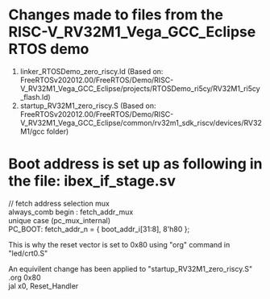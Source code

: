   
# Changes made to files from the RISC-V_RV32M1_Vega_GCC_Eclipse RTOS demo   
  1. linker_RTOSDemo_zero_riscy.ld  (Based on: FreeRTOSv202012.00/FreeRTOS/Demo/RISC-V_RV32M1_Vega_GCC_Eclipse/projects/RTOSDemo_ri5cy/RV32M1_ri5cy_flash.ld)  
  2. startup_RV32M1_zero_riscy.S   (Based on: FreeRTOSv202012.00/FreeRTOS/Demo/RISC-V_RV32M1_Vega_GCC_Eclipse/common/rv32m1_sdk_riscv/devices/RV32M1/gcc folder)    
  
# Boot address is set up as following in the file: ibex_if_stage.sv  
  
 // fetch address selection mux  
  always_comb begin : fetch_addr_mux  
    unique case (pc_mux_internal)  
      PC_BOOT: fetch_addr_n = { boot_addr_i[31:8], 8'h80 };  

This is why the reset vector is set to 0x80 using "org" command in "led/crt0.S"   
  
An equivilent change has been applied to "startup_RV32M1_zero_riscy.S"   
    .org 0x80  
    jal x0, Reset_Handler  
  
